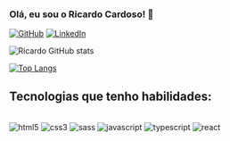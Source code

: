 ### Olá, eu sou o Ricardo Cardoso! 👋 

[![GitHub](https://img.shields.io/badge/GitHub-100000?style=for-the-badge&logo=github&logoColor=white)](https://github.com/ricardocardoso90)
[![LinkedIn](https://img.shields.io/badge/LinkedIn-0077B5?style=for-the-badge&logo=linkedin&logoColor=white)](https://www.linkedin.com/in/ricardo-cardoso-705341215/)

![Ricardo GitHub stats](https://github-readme-stats.vercel.app/api?username=ricardocardoso90&show_icons=true&theme=dracula)

[![Top Langs](https://github-readme-stats.vercel.app/api/top-langs/?username=ricardocardoso90&locale=pt-br)](https://github.com/ricardocardoso90/github-readme-stats)

## Tecnologias que tenho habilidades:
<div style="display: inline-block"> <br/>
  <img style="align: center" alt="html5" src="https://img.shields.io/badge/HTML5-E34F26?style=for-the-badge&logo=html5&logoColor=white"/>
  <img style="align: center" alt="css3" src="https://img.shields.io/badge/CSS3-1572B6?style=for-the-badge&logo=css3&logoColor=white"/>
  <img style="align: center" alt="sass" src="https://img.shields.io/badge/Sass-CC6699?style=for-the-badge&logo=sass&logoColor=white"/>
  <img style="align: center" alt="javascript" src="https://img.shields.io/badge/JavaScript-323330?style=for-the-badge&logo=javascript&logoColor=F7DF1E"/>
  <img style="align: center" alt="typescript" src="https://img.shields.io/badge/TypeScript-007ACC?style=for-the-badge&logo=typescript&logoColor=white"/>
  <img style="align: center" alt="react" src="https://img.shields.io/badge/React-20232A?style=for-the-badge&logo=react&logoColor=61DAFB"/>
</div>
